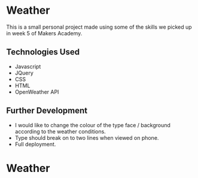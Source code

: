 # Weather

This is a small personal project made using some of the skills we picked up in week 5 of Makers Academy.

## Technologies Used
- Javascript
- JQuery
- CSS
- HTML
- OpenWeather API

## Further Development

- I would like to change the colour of the type face / background according to the weather conditions.
- Type should break on to two lines when viewed on phone.
- Full deployment.
# Weather
